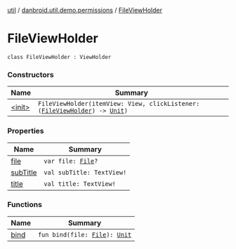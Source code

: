 [util](../../index.md) / [danbroid.util.demo.permissions](../index.md) / [FileViewHolder](./index.md)

# FileViewHolder

`class FileViewHolder : ViewHolder`

### Constructors

| Name | Summary |
|---|---|
| [&lt;init&gt;](-init-.md) | `FileViewHolder(itemView: View, clickListener: (`[`FileViewHolder`](./index.md)`) -> `[`Unit`](https://kotlinlang.org/api/latest/jvm/stdlib/kotlin/-unit/index.html)`)` |

### Properties

| Name | Summary |
|---|---|
| [file](file.md) | `var file: `[`File`](https://docs.oracle.com/javase/6/docs/api/java/io/File.html)`?` |
| [subTitle](sub-title.md) | `val subTitle: TextView!` |
| [title](title.md) | `val title: TextView!` |

### Functions

| Name | Summary |
|---|---|
| [bind](bind.md) | `fun bind(file: `[`File`](https://docs.oracle.com/javase/6/docs/api/java/io/File.html)`): `[`Unit`](https://kotlinlang.org/api/latest/jvm/stdlib/kotlin/-unit/index.html) |
